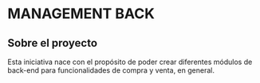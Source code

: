 # MANAGEMENT BACK

## Sobre el proyecto

Esta iniciativa nace con el propósito de poder crear diferentes módulos de back-end para funcionalidades de compra y venta, en general.
